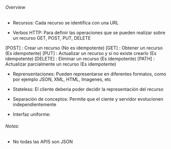 ###### Overview

- Recursos: Cada recurso se identifica con una URL

- Verbos HTTP: Para definir las operaciones que se pueden realizar sobre un recurso
  GET, POST, PUT, DELETE

[POST]    : Crear un recurso (No es idempotente)
[GET]     : Obtener un recurso (Es idempotente)
[PUT]     : Actualizar un recurso y si no existe crearlo (Es idempotente)
[DELETE]  : Eliminar un recurso (Es idempotente)
[PATH]    : Actualizar parcialmente un recurso (Es idempotente)

- Reprensentaciones: Pueden representarse en diferentes formatos, como por ejemplo JSON, XML, HTML, Imagenes, etc

- Stateless: El cliente deberia poder decidir la representación del recurso

- Separación de conceptos: Permite que el ciente y servidor evolucionen independientemente

- Interfaz uniforme:

###### Notas:

- No todas las APIS son JSON
